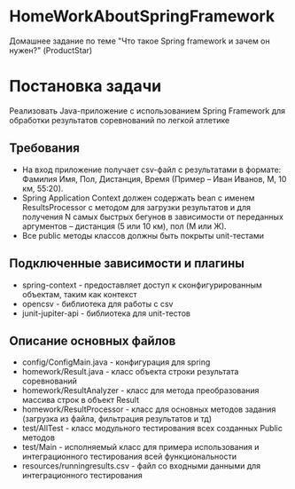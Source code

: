 # HomeWorkAboutSpringFramework
 Домашнее задание по теме "Что такое Spring framework и зачем он нужен?" (ProductStar)

# Постановка задачи
Реализовать Java-приложение с использованием Spring Framework для обработки результатов соревнований по легкой атлетике

## Требования
- На вход приложение получает csv-файл с результатами в формате: Фамилия Имя, Пол, Дистанция, Время (Пример – Иван Иванов, М, 10 км, 55:20).
- Spring Application Context должен содержать bean с именем ResultsProcessor с методом для загрузки результатов и для получения N самых быстрых бегунов в зависимости от переданных аргументов – дистанция (5 или 10 км), пол (М или Ж).
- Все public методы классов должны быть покрыты unit-тестами

## Подключенные зависимости и плагины
- spring-context -  предоставляет доступ к сконфигурированным объектам, таким как контекст
- opencsv - библиотека для работы с csv
- junit-jupiter-api - библиотека для unit-тестов

## Описание основных файлов
- config/ConfigMain.java - конфигурация для spring
- homework/Result.java - класс объекта строки результата соревнований 
- homework/ResultAnalyzer - класс для метода преобразования массива строк в объект Result
- homework/ResultProcessor - класс для основных методов задания (загрузка из файла, фильтрация результатов и тд)
- test/AllTest - класс модульного тестирования всех созданных Public методов
- test/Main - исполняемый класс для примера использования и интеграционного тестирования всей функциональности
- resources/runningresults.csv - файл со входными данными для интеграционного тестирования 